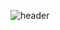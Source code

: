 ![header](https://capsule-render.vercel.app/api?type=wave&color=auto&height=300&section=header&text=Dungeon%20Fighter&fontSize=50)
